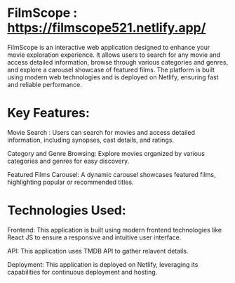 # FilmScope :   https://filmscope521.netlify.app/

FilmScope is an interactive web application designed to enhance your movie exploration experience. It allows users to search for any movie and access detailed information, browse through various categories and genres, and explore a carousel showcase of featured films. The platform is built using modern web technologies and is deployed on Netlify, ensuring fast and reliable performance.

# Key Features:

Movie Search : Users can search for movies and access detailed information, including synopses, cast details, and ratings.

Category and Genre Browsing: Explore movies organized by various categories and genres for easy discovery.

Featured Films Carousel: A dynamic carousel showcases featured films, highlighting popular or recommended titles.

# Technologies Used:

Frontend: This application is built using modern frontend technologies like React JS to ensure a responsive and intuitive user interface.

API: This application uses TMDB API to gather relavent details. 

Deployment: This application is deployed on Netlify, leveraging its capabilities for continuous deployment and hosting.
